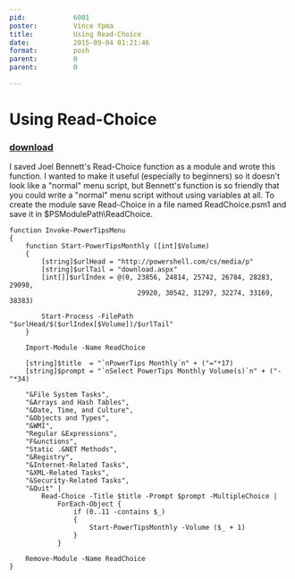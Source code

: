 ```yaml
---
pid:            6001
poster:         Vince Ypma
title:          Using Read-Choice
date:           2015-09-04 01:21:46
format:         posh
parent:         0
parent:         0

---
```


# Using Read-Choice

### [download](6001.ps1)

I saved Joel Bennett's Read-Choice function as a module and wrote this function.  I wanted to make it useful (especially to beginners) so it doesn't look like a "normal" menu script, but Bennett's function is so friendly that you could write a "normal" menu script without using variables at all.  To create the module save Read-Choice in a file named ReadChoice.psm1 and save it in $PSModulePath\ReadChoice.

```posh
function Invoke-PowerTipsMenu
{
    function Start-PowerTipsMonthly ([int]$Volume)
    {
        [string]$urlHead = "http://powershell.com/cs/media/p"
        [string]$urlTail = "download.aspx"
        [int[]]$urlIndex = @(0, 23856, 24814, 25742, 26784, 28283, 29098,
                                29920, 30542, 31297, 32274, 33169, 38383)

        Start-Process -FilePath "$urlHead/$($urlIndex[$Volume])/$urlTail"
    }

    Import-Module -Name ReadChoice

    [string]$title  = "`nPowerTips Monthly`n" + ("="*17)
    [string]$prompt = "`nSelect PowerTips Monthly Volume(s)`n" + ("-"*34)

    "&File System Tasks",
    "&Arrays and Hash Tables",
    "&Date, Time, and Culture",
    "&Objects and Types",
    "&WMI",
    "Regular &Expressions",
    "F&unctions",
    "Static .&NET Methods",
    "&Registry",
    "&Internet-Related Tasks",
    "&XML-Related Tasks",
    "&Security-Related Tasks",
    "&Quit" | 
        Read-Choice -Title $title -Prompt $prompt -MultipleChoice |
            ForEach-Object {
                if (0..11 -contains $_)
                {
                    Start-PowerTipsMonthly -Volume ($_ + 1)
                }
            }

    Remove-Module -Name ReadChoice
}
```
